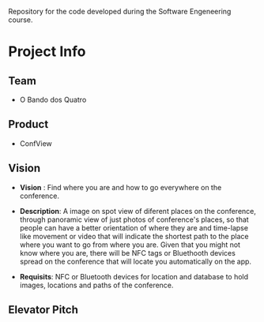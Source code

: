 Repository for the code developed during the Software Engeneering course.

# Project Info
## Team
* O Bando dos Quatro
## Product
* ConfView
## Vision
* **Vision** : Find where you are and how to go everywhere on the conference.

* **Description**: A image on spot view of diferent places on the conference, through panoramic view of just photos of conference's places, so that people can have a better orientation of where they are and time-lapse like movement or video that will indicate the shortest path to the place where you want to go from where you are. Given that you might not know where you are, there will be NFC tags or Bluethooth devices spread on the conference that will locate you automatically on the app.

* **Requisits**: NFC or Bluetooth devices for location and database to hold images, locations and paths of the conference.
## Elevator Pitch
